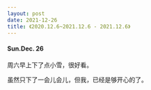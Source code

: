 ```yaml
---
layout: post
date: 2021-12-26
title: 《2020.12.6~2021.12.6 - 2021.12.6》
---
```


#### Sun.Dec. 26
周六早上下了点小雪，很好看。

虽然只下了一会儿会儿，但我，已经是够开心的了。
